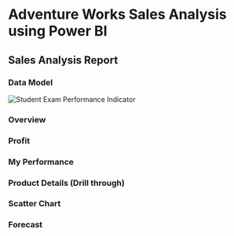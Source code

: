 # Adventure Works Sales Analysis using Power BI

## Sales Analysis Report

### Data Model
![Student Exam Performance Indicator](https://github.com/Vinaykiran1819/Data_Visualization/AdventureWorks_Sales_Analysis/Snaps/Data_Model.png)

### Overview
### Profit
### My Performance
### Product Details (Drill through)
### Scatter Chart
### Forecast
